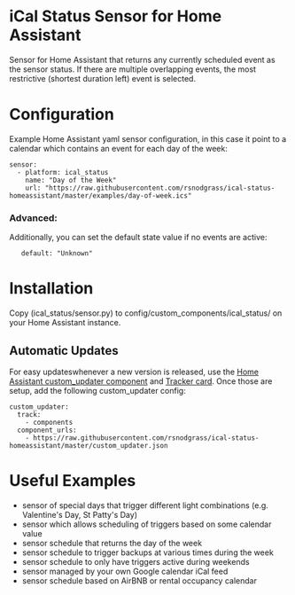# iCal Status Sensor for Home Assistant

Sensor for Home Assistant that returns any currently scheduled event as the sensor status. If there
are multiple overlapping events, the most restrictive (shortest duration left) event is selected.

# Configuration

Example Home Assistant yaml sensor configuration, in this case it point to a calendar which contains
an event for each day of the week:

```
sensor:
  - platform: ical_status
    name: "Day of the Week"
    url: "https://raw.githubusercontent.com/rsnodgrass/ical-status-homeassistant/master/examples/day-of-week.ics"
```

### Advanced:

Additionally, you can set the default state value if no events are active:

```
   default: "Unknown"
```

# Installation

Copy (ical_status/sensor.py) to config/custom_components/ical_status/ on your Home Assistant instance.

## Automatic Updates

For easy updateswhenever a new version is released, use the [Home Assistant custom_updater component](https://github.com/custom-components/custom_updater/wiki/Installation) and [Tracker card](https://github.com/custom-cards/tracker-card). Once those are setup, add the following custom_updater config:

``` 
custom_updater:
  track:
    - components
  component_urls:
    - https://raw.githubusercontent.com/rsnodgrass/ical-status-homeassistant/master/custom_updater.json
```

# Useful Examples

* sensor of special days that trigger different light combinations (e.g. Valentine's Day, St Patty's Day)
* sensor which allows scheduling of triggers based on some calendar value
* sensor schedule that returns the day of the week
* sensor schedule to trigger backups at various times during the week
* sensor schedule to only have triggers active during weekends
* sensor managed by your own Google calendar iCal feed
* sensor schedule based on AirBNB or rental occupancy calendar
